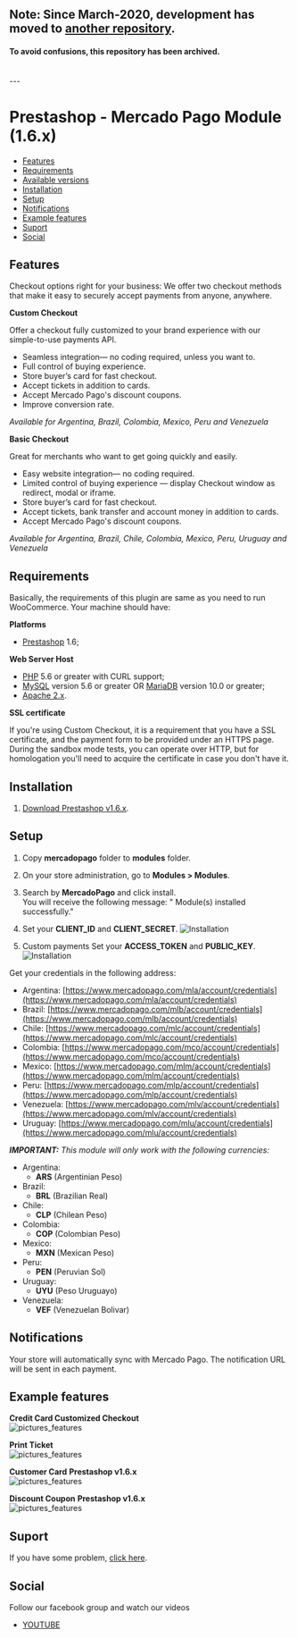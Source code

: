 ## Note: Since March-2020, development has moved to [another repository](https://github.com/mercadopago/cart-prestashop-7). 

#### To avoid confusions, this repository has been archived.
<br>
---

<!-- [![Maintainability](https://api.codeclimate.com/v1/badges/a3efc709ca5a444807b9/maintainability)](https://codeclimate.com/github/mercadopago/cart-prestashop-6/maintainability) -->

# Prestashop - Mercado Pago Module (1.6.x)

* [Features](#features)
* [Requirements](#requirements)
* [Available versions](#available_versions)
* [Installation](#installation)
* [Setup](#setup)
* [Notifications](#notifications)
* [Example features](#pictures_features)
* [Suport](#suport)
* [Social](#social)


<a name="features"></a>
## Features ##

Checkout options right for your business:
We offer two checkout methods that make it easy to securely accept payments from anyone, anywhere.

**Custom Checkout**

Offer a checkout fully customized to your brand experience with our simple-to-use payments API.

* Seamless integration— no coding required, unless you want to.
* Full control of buying experience.
* Store buyer’s card for fast checkout.
* Accept tickets in addition to cards.
* Accept Mercado Pago's discount coupons.
* Improve conversion rate.

*Available for Argentina, Brazil, Colombia, Mexico, Peru and Venezuela*

**Basic Checkout**

Great for merchants who want to get going quickly and easily.

* Easy website integration— no coding required.
* Limited control of buying experience — display Checkout window as redirect, modal or iframe.
* Store buyer’s card for fast checkout.
* Accept tickets, bank transfer and account money in addition to cards.
* Accept Mercado Pago's discount coupons.

*Available for Argentina, Brazil, Chile, Colombia, Mexico, Peru, Uruguay and Venezuela*

<a name="requirements"></a>
## Requirements ##
Basically, the requirements of this plugin are same as you need to run WooCommerce. Your machine should have:

**Platforms**

* <a href="https://www.prestashop.com/en/download">Prestashop</a> 1.6;

**Web Server Host**

* <a href="http://php.net/">PHP</a> 5.6 or greater with CURL support;
* <a href="http://www.mysql.com/">MySQL</a> version 5.6 or greater OR <a href="https://mariadb.org/">MariaDB</a> version 10.0 or greater;
* <a href="https://httpd.apache.org/">Apache 2.x</a>.

**SSL certificate**

If you're using Custom Checkout, it is a requirement that you have a SSL certificate, and the payment form to be provided under an HTTPS page.
During the sandbox mode tests, you can operate over HTTP, but for homologation you'll need to acquire the certificate in case you don't have it.

<a name="installation"></a>
## Installation ##

1. [Download Prestashop v1.6.x](https://www.prestashop.com/es/versiones-para-programadores#previous-version). 

<a name="setup"></a>
## Setup ##

1. Copy **mercadopago** folder to **modules** folder.

2. On your store administration, go to **Modules > Modules**.

3. Search by **MercadoPago** and click install. <br />
You will receive the following message: " Module(s) installed successfully."

4. Set your **CLIENT_ID** and **CLIENT_SECRET**.
![Installation](https://raw.github.com/mercadopago/cart-prestashop-6/master/README.img/Config_Standard.jpg)<br />

5. Custom payments Set your **ACCESS_TOKEN** and **PUBLIC_KEY**.
![Installation](https://raw.github.com/mercadopago/cart-prestashop-6/master/README.img/Config_Custom.jpg)<br />

  Get your credentials in the following address:
  * Argentina: [https://www.mercadopago.com/mla/account/credentials](https://www.mercadopago.com/mla/account/credentials)
  * Brazil: [https://www.mercadopago.com/mlb/account/credentials](https://www.mercadopago.com/mlb/account/credentials)
  * Chile: [https://www.mercadopago.com/mlc/account/credentials](https://www.mercadopago.com/mlc/account/credentials)
  * Colombia: [https://www.mercadopago.com/mco/account/credentials](https://www.mercadopago.com/mco/account/credentials)
  * Mexico: [https://www.mercadopago.com/mlm/account/credentials](https://www.mercadopago.com/mlm/account/credentials)
  * Peru: [https://www.mercadopago.com/mlp/account/credentials](https://www.mercadopago.com/mlp/account/credentials)
  * Venezuela: [https://www.mercadopago.com/mlv/account/credentials](https://www.mercadopago.com/mlv/account/credentials)
  * Uruguay: [https://www.mercadopago.com/mlu/account/credentials](https://www.mercadopago.com/mlu/account/credentials)

***IMPORTANT:*** *This module will only work with the following currencies:*

* Argentina:
  * **ARS** (Argentinian Peso)
* Brazil:
  * **BRL** (Brazilian Real)
* Chile:
  * **CLP** (Chilean Peso)
* Colombia:
  * **COP** (Colombian Peso)
* Mexico:
  * **MXN** (Mexican Peso)
* Peru:
  * **PEN** (Peruvian Sol)
* Uruguay:
  * **UYU** (Peso Uruguayo)
* Venezuela:
  * **VEF** (Venezuelan Bolivar)


<a name="notifications"></a>
## Notifications
Your store will automatically sync with Mercado Pago. The notification URL will be sent in each payment.

<a name="pictures_features"></a>
## Example features

**Credit Card Customized Checkout**
<br/>
![pictures_features](https://raw.github.com/mercadopago/cart-prestashop-6/master/README.img/Checkout.jpg)

**Print Ticket**
<br/>
![pictures_features](https://raw.github.com/mercadopago/cart-prestashop-6/master/README.img/Ticket.jpg)

**Customer Card** <strong>Prestashop v1.6.x</strong>
<br/>
![pictures_features](https://raw.github.com/mercadopago/cart-prestashop-6/master/README.img/CustomerCard.jpg)

**Discount Coupon** <strong>Prestashop v1.6.x</strong>
<br/>
![pictures_features](https://raw.github.com/mercadopago/cart-prestashop-6/master/README.img/Coupon.jpg)


<a name="suport"></a>
## Suport ##

If you have some problem, [click here](https://www.mercadopago.com.br/developers/suporte).


<a name="social"></a>
## Social ##

Follow our facebook group and watch our videos
<ul>
  <li><a href="https://www.youtube.com/playlist?list=PLl8LGzRu2_sXxChIJm1e0xY6dU3Dj_tNi" target="_blank">YOUTUBE</a></li>
</ul>
